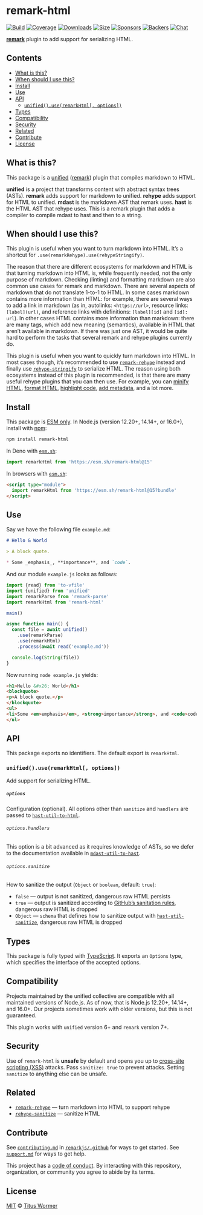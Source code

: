 # remark-html

[![Build][build-badge]][build]
[![Coverage][coverage-badge]][coverage]
[![Downloads][downloads-badge]][downloads]
[![Size][size-badge]][size]
[![Sponsors][sponsors-badge]][collective]
[![Backers][backers-badge]][collective]
[![Chat][chat-badge]][chat]

**[remark][]** plugin to add support for serializing HTML.

## Contents

*   [What is this?](#what-is-this)
*   [When should I use this?](#when-should-i-use-this)
*   [Install](#install)
*   [Use](#use)
*   [API](#api)
    *   [`unified().use(remarkHtml[, options])`](#unifieduseremarkhtml-options)
*   [Types](#types)
*   [Compatibility](#compatibility)
*   [Security](#security)
*   [Related](#related)
*   [Contribute](#contribute)
*   [License](#license)

## What is this?

This package is a [unified][] ([remark][]) plugin that compiles markdown to
HTML.

**unified** is a project that transforms content with abstract syntax trees
(ASTs).
**remark** adds support for markdown to unified.
**rehype** adds support for HTML to unified.
**mdast** is the markdown AST that remark uses.
**hast** is the HTML AST that rehype uses.
This is a remark plugin that adds a compiler to compile mdast to hast and then
to a string.

## When should I use this?

This plugin is useful when you want to turn markdown into HTML.
It’s a shortcut for `.use(remarkRehype).use(rehypeStringify)`.

The reason that there are different ecosystems for markdown and HTML is that
turning markdown into HTML is, while frequently needed, not the only purpose of
markdown.
Checking (linting) and formatting markdown are also common use cases for
remark and markdown.
There are several aspects of markdown that do not translate 1-to-1 to HTML.
In some cases markdown contains more information than HTML: for example, there
are several ways to add a link in markdown (as in, autolinks: `<https://url>`,
resource links: `[label](url)`, and reference links with definitions:
`[label][id]` and `[id]: url`).
In other cases HTML contains more information than markdown: there are many
tags, which add new meaning (semantics), available in HTML that aren’t available
in markdown.
If there was just one AST, it would be quite hard to perform the tasks that
several remark and rehype plugins currently do.

This plugin is useful when you want to quickly turn markdown into HTML.
In most cases though, it’s recommended to use [`remark-rehype`][remark-rehype]
instead and finally use [`rehype-stringify`][rehype-stringify] to serialize
HTML.
The reason using both ecosystems instead of this plugin is recommended, is that
there are many useful rehype plugins that you can then use.
For example, you can [minify HTML][rehype-minify], [format HTML][rehype-format],
[highlight code][rehype-highlight], [add metadata][rehype-meta], and a lot more.

## Install

This package is [ESM only](https://gist.github.com/sindresorhus/a39789f98801d908bbc7ff3ecc99d99c).
In Node.js (version 12.20+, 14.14+, or 16.0+), install with [npm][]:

```sh
npm install remark-html
```

In Deno with [`esm.sh`][esmsh]:

```js
import remarkHtml from 'https://esm.sh/remark-html@15'
```

In browsers with [`esm.sh`][esmsh]:

```html
<script type="module">
  import remarkHtml from 'https://esm.sh/remark-html@15?bundle'
</script>
```

## Use

Say we have the following file `example.md`:

```markdown
# Hello & World

> A block quote.

* Some _emphasis_, **importance**, and `code`.
```

And our module `example.js` looks as follows:

```js
import {read} from 'to-vfile'
import {unified} from 'unified'
import remarkParse from 'remark-parse'
import remarkHtml from 'remark-html'

main()

async function main() {
  const file = await unified()
    .use(remarkParse)
    .use(remarkHtml)
    .process(await read('example.md'))

  console.log(String(file))
}
```

Now running `node example.js` yields:

```html
<h1>Hello &#x26; World</h1>
<blockquote>
<p>A block quote.</p>
</blockquote>
<ul>
<li>Some <em>emphasis</em>, <strong>importance</strong>, and <code>code</code>.</li>
</ul>
```

## API

This package exports no identifiers.
The default export is `remarkHtml`.

### `unified().use(remarkHtml[, options])`

Add support for serializing HTML.

##### `options`

Configuration (optional).
All options other than `sanitize` and `handlers` are passed to
[`hast-util-to-html`][hast-util-to-html].

###### `options.handlers`

This option is a bit advanced as it requires knowledge of ASTs, so we defer
to the documentation available in
[`mdast-util-to-hast`][mdast-util-to-hast].

###### `options.sanitize`

How to sanitize the output (`Object` or `boolean`, default: `true`):

*   `false`
    — output is not sanitized, dangerous raw HTML persists
*   `true`
    — output is sanitized according to [GitHub’s sanitation rules][github],
    dangerous raw HTML is dropped
*   `Object`
    — `schema` that defines how to sanitize output with
    [`hast-util-sanitize`][sanitize], dangerous raw HTML is dropped

## Types

This package is fully typed with [TypeScript][].
It exports an `Options` type, which specifies the interface of the accepted
options.

## Compatibility

Projects maintained by the unified collective are compatible with all maintained
versions of Node.js.
As of now, that is Node.js 12.20+, 14.14+, and 16.0+.
Our projects sometimes work with older versions, but this is not guaranteed.

This plugin works with `unified` version 6+ and `remark` version 7+.

## Security

Use of `remark-html` is **unsafe** by default and opens you up to
[cross-site scripting (XSS)][xss] attacks.
Pass `sanitize: true` to prevent attacks.
Setting `sanitize` to anything else can be unsafe.

## Related

*   [`remark-rehype`](https://github.com/remarkjs/remark-rehype)
    — turn markdown into HTML to support rehype
*   [`rehype-sanitize`](https://github.com/rehypejs/rehype-sanitize)
    — sanitize HTML

## Contribute

See [`contributing.md`][contributing] in [`remarkjs/.github`][health] for ways
to get started.
See [`support.md`][support] for ways to get help.

This project has a [code of conduct][coc].
By interacting with this repository, organization, or community you agree to
abide by its terms.

## License

[MIT][license] © [Titus Wormer][author]

<!-- Definitions -->

[build-badge]: https://github.com/remarkjs/remark-html/workflows/main/badge.svg

[build]: https://github.com/remarkjs/remark-html/actions

[coverage-badge]: https://img.shields.io/codecov/c/github/remarkjs/remark-html.svg

[coverage]: https://codecov.io/github/remarkjs/remark-html

[downloads-badge]: https://img.shields.io/npm/dm/remark-html.svg

[downloads]: https://www.npmjs.com/package/remark-html

[size-badge]: https://img.shields.io/bundlephobia/minzip/remark-html.svg

[size]: https://bundlephobia.com/result?p=remark-html

[sponsors-badge]: https://opencollective.com/unified/sponsors/badge.svg

[backers-badge]: https://opencollective.com/unified/backers/badge.svg

[collective]: https://opencollective.com/unified

[chat-badge]: https://img.shields.io/badge/chat-discussions-success.svg

[chat]: https://github.com/remarkjs/remark/discussions

[npm]: https://docs.npmjs.com/cli/install

[esmsh]: https://esm.sh

[health]: https://github.com/remarkjs/.github

[contributing]: https://github.com/remarkjs/.github/blob/main/contributing.md

[support]: https://github.com/remarkjs/.github/blob/main/support.md

[coc]: https://github.com/remarkjs/.github/blob/main/code-of-conduct.md

[license]: license

[author]: https://wooorm.com

[unified]: https://github.com/unifiedjs/unified

[remark]: https://github.com/remarkjs/remark

[github]: https://github.com/syntax-tree/hast-util-sanitize#schema

[xss]: https://en.wikipedia.org/wiki/Cross-site_scripting

[typescript]: https://www.typescriptlang.org

[remark-rehype]: https://github.com/remarkjs/remark-rehype

[rehype-minify]: https://github.com/rehypejs/rehype-minify

[rehype-format]: https://github.com/rehypejs/rehype-format

[rehype-highlight]: https://github.com/rehypejs/rehype-highlight

[rehype-meta]: https://github.com/rehypejs/rehype-meta

[rehype-stringify]: https://github.com/rehypejs/rehype/tree/main/packages/rehype-stringify

[sanitize]: https://github.com/syntax-tree/hast-util-sanitize

[hast-util-to-html]: https://github.com/syntax-tree/hast-util-to-html

[mdast-util-to-hast]: https://github.com/syntax-tree/mdast-util-to-hast

